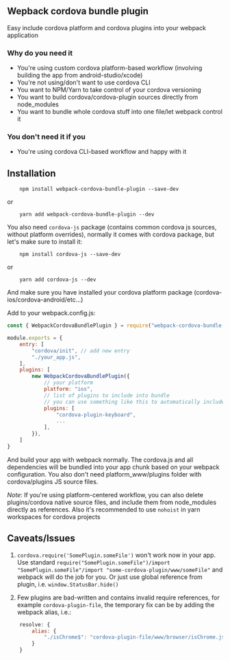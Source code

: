 ## Wepback cordova bundle plugin

Easy include cordova platform and cordova plugins into your webpack application

### Why do you need it

* You're using custom cordova platform-based workflow (involving building the app from android-studio/xcode)
* You're not using/don't want to use cordova CLI
* You want to NPM/Yarn to take control of your cordova versioning
* You want to build cordova/cordova-plugin sources directly from node_modules
* You want to bundle whole cordova stuff into one file/let webpack control it

### You don't need it if you

* You're using cordova CLI-based workflow and happy with it

## Installation

```
    npm install webpack-cordova-bundle-plugin --save-dev
```
or
```
    yarn add webpack-cordova-bundle-plugin --dev
```

You also need ```cordova-js``` package (contains common cordova js sources, without platform overrides), normally it comes with cordova package, but let's make sure to install it:

```
    npm install cordova-js --save-dev
```
or
```
    yarn add cordova-js --dev
```

And make sure you have installed your cordova platform package (cordova-ios/cordova-android/etc...)

Add to your webpack.config.js:

```js
const { WebpackCordovaBundlePlugin } = require("webpack-cordova-bundle-plugin");

module.exports = {
    entry: [
        "cordova/init", // add new entry
        "./your_app.js",
    ],
    plugins: [
        new WebpackCordovaBundlePlugin({
            // your platform
            platform: "ios",
            // list of plugins to include into bundle
            // you can use something like this to automatically include Object.keys(require("./package.json").cordova.plugins)
            plugins: [
                "cordova-plugin-keyboard",
                ...
            ],
        }),
    ]
}

```

And build your app with webpack normally. The cordova.js and all dependencies will be bundled into your app chunk based on your webpack configuration. You also don't need platform_www/plugins folder with cordova/plugins JS source files.

*Note*:
If you're using platform-centered workflow, you can also delete plugins/cordova native source files, and include them from node_modules directly as references.
Also it's recommended to use ```nohoist``` in yarn workspaces for cordova projects

## Caveats/Issues

1) ```cordova.require('SomePlugin.someFile')``` won't work now in your app. Use standard ```require("SomePlugin.someFile")/import "SomePlugin.someFile"/import "some-cordova-plugin/www/someFile"``` and webpack will do the job for you. Or just use global reference from plugin, i.e. ```window.StatusBar.hide()```

2) Few plugins are bad-written and contains invalid require references, for example ```cordova-plugin-file```, the temporary fix can be by adding the webpack alias, i.e.:
```js
    resolve: {
        alias: {
            "./isChrome$": "cordova-plugin-file/www/browser/isChrome.js",
        }
    }
```